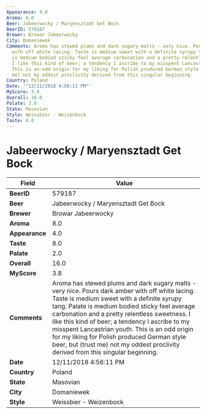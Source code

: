 ```yaml
---
Appearance: 4.0
Aroma: 8.0
Beer: Jabeerwocky / Maryensztadt Get Bock
BeerID: 579187
Brewer: Browar Jabeerwocky
City: Domaniewek
Comments: Aroma has stewed plums and dark sugary malts - very nice. Pours dark amber
  with off white lacing. Taste is medium sweet with a definite syrupy tang. Palate
  is medium bodied sticky feel average carbonation and a pretty relentless sweetness.
  I like this kind of beer; a tendency I ascribe to my misspent Lancastrian youth.
  This is an odd origin for my liking for Polish produced German style beer, but (trust
  me) not my oddest proclivity derived from this singular beginning.
Country: Poland
Date: '"12/11/2018 4:56:11 PM"'
MyScore: 3.8
Overall: 16.0
Palate: 2.0
State: Masovian
Style: Weissbier - Weizenbock
Taste: 8.0
---
```


# Jabeerwocky / Maryensztadt Get Bock

| Field         | Value |
|---------------|-------|
| **BeerID** | 579187 |
| **Beer** | Jabeerwocky / Maryensztadt Get Bock |
| **Brewer** | Browar Jabeerwocky |
| **Aroma** | 8.0 |
| **Appearance** | 4.0 |
| **Taste** | 8.0 |
| **Palate** | 2.0 |
| **Overall** | 16.0 |
| **MyScore** | 3.8 |
| **Comments** | Aroma has stewed plums and dark sugary malts - very nice. Pours dark amber with off white lacing. Taste is medium sweet with a definite syrupy tang. Palate is medium bodied sticky feel average carbonation and a pretty relentless sweetness. I like this kind of beer; a tendency I ascribe to my misspent Lancastrian youth. This is an odd origin for my liking for Polish produced German style beer, but (trust me) not my oddest proclivity derived from this singular beginning. |
| **Date** | 12/11/2018 4:56:11 PM |
| **Country** | Poland |
| **State** | Masovian |
| **City** | Domaniewek |
| **Style** | Weissbier - Weizenbock |
